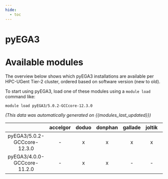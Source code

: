 ```yaml
---
hide:
  - toc
---
```


pyEGA3
======

# Available modules


The overview below shows which pyEGA3 installations are available per HPC-UGent Tier-2 cluster, ordered based on software version (new to old).

To start using pyEGA3, load one of these modules using a `module load` command like:

```shell
module load pyEGA3/5.0.2-GCCcore-12.3.0
```

*(This data was automatically generated on {{modules_last_updated}})*  

| |accelgor|doduo|donphan|gallade|joltik|shinx|skitty|
| :---: | :---: | :---: | :---: | :---: | :---: | :---: | :---: |
|pyEGA3/5.0.2-GCCcore-12.3.0|-|x|x|x|x|x|x|
|pyEGA3/4.0.0-GCCcore-11.2.0|-|x|x|-|-|-|-|
